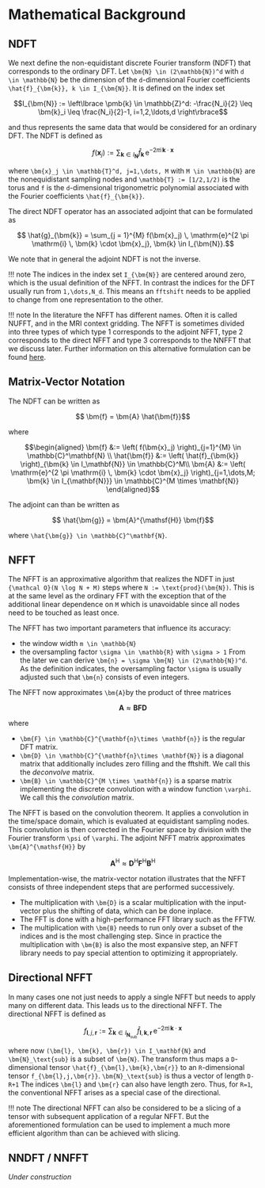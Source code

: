 
# Mathematical Background

## NDFT

We next define the non-equidistant discrete Fourier transform (NDFT) that corresponds to the ordinary DFT. Let ``\bm{N} \in (2\mathbb{N})^d`` with ``d \in \mathbb{N}`` be the dimension of the ``d``-dimensional Fourier coefficients ``\hat{f}_{\bm{k}}, k \in I_{\bm{N}}``. It is defined on the index set
```math
I_{\bm{N}} := \left\lbrace \pmb{k} \in \mathbb{Z}^d: -\frac{N_i}{2} \leq \bm{k}_i \leq \frac{N_i}{2}-1, i=1,2,\ldots,d \right\rbrace
```
and thus represents the same data that would be considered for an ordinary DFT. The NDFT is  defined as
```math
  	f(\bm{x}_j) := \sum_{ \bm{k} \in I_{\bm{N}}} \hat{f}_{\bm{k}} \, \mathrm{e}^{-2\pi\mathrm{i}\,\bm{k}\cdot\bm{x}}
```
where ``\bm{x}_j \in \mathbb{T}^d, j=1,\dots, M`` with ``M \in \mathbb{N}`` are the nonequidistant sampling nodes and ``\mathbb{T} := [1/2,1/2)`` is the torus and ``f`` is the ``d``-dimensional trigonometric polynomial associated with the Fourier coefficients ``\hat{f}_{\bm{k}}``.

The direct NDFT operator has an associated adjoint that can be formulated as
```math
	\hat{g}_{\bm{k}} = \sum_{j = 1}^{M} f(\bm{x}_j) \, \mathrm{e}^{2 \pi \mathrm{i} \, \bm{k} \cdot \bm{x}_j}, \bm{k} \in I_{\bm{N}}.
```
We note that in general the adjoint NDFT is not the inverse.

!!! note
    The indices in the index set ``I_{\bm{N}}`` are centered around zero, which is the usual definition of the NFFT. In contrast the indices for the DFT usually run from ``1,\dots,N_d``. This means an `fftshift` needs to be applied to change from one representation to the other.

!!! note
    In the literature the NFFT has different names. Often it is called NUFFT, and in the MRI context gridding. The NFFT is sometimes divided into three types of which type 1 corresponds to the adjoint NFFT, type 2 corresponds to the direct NFFT and type 3 corresponds to the NNFFT that we discuss later. Further information on this alternative formulation can be found [here](https://finufft.readthedocs.io/en/latest/math.html). 

## Matrix-Vector Notation

The NDFT can be written as
```math
 \bm{f} = \bm{A} \hat{\bm{f}}
```
where
```math
\begin{aligned}
 \bm{f} &:= \left( f(\bm{x}_j) \right)_{j=1}^{M} \in \mathbb{C}^\mathbf{N} \\
 \hat{\bm{f}} &:= \left( \hat{f}_{\bm{k}} \right)_{\bm{k} \in I_\mathbf{N}} \in \mathbb{C}^M\\
  \bm{A} &:=  \left( \mathrm{e}^{2 \pi \mathrm{i} \, \bm{k} \cdot \bm{x}_j} \right)_{j=1,\dots,M; \bm{k} \in I_{\mathbf{N}}} \in \mathbb{C}^{M \times \mathbf{N}}
\end{aligned}
```
The adjoint can than be written as
```math
 \hat{\bm{g}} = \bm{A}^{\mathsf{H}}  \bm{f}
```
where ``\hat{\bm{g}} \in \mathbb{C}^\mathbf{N}``.


## NFFT

The NFFT is an approximative algorithm that realizes the NDFT in just ``{\mathcal O}(N \log N + M)`` steps where ``N := \text{prod}(\bm{N})``. This is at the same level as the ordinary FFT with the exception that of the additional linear dependence on ``M`` which is unavoidable since all nodes need to be touched as least once.

The NFFT has two important parameters that influence its accuracy:
* the window width ``m \in \mathbb{N}``
* the oversampling factor ``\sigma \in \mathbb{R}`` with ``\sigma > 1``
From the later we can derive ``\bm{n} = \sigma \bm{N} \in (2\mathbb{N})^d``. As the definition indicates, the oversampling factor ``\sigma`` is usually adjusted such that ``\bm{n}`` consists of even integers.

The NFFT now approximates ``\bm{A}``by the product of three matrices
```math
\bm{A} \approx \bm{B} \bm{F} \bm{D}
```
where 
* ``\bm{F} \in \mathbb{C}^{\mathbf{n}\times \mathbf{n}}`` is the regular DFT matrix.
* ``\bm{D} \in \mathbb{C}^{\mathbf{n}\times \mathbf{N}}`` is a diagonal matrix that additionally includes zero filling and the fftshift. We call this the *deconvolve* matrix.
* ``\bm{B} \in \mathbb{C}^{M \times \mathbf{n}}`` is a sparse matrix implementing the discrete convolution with a window function ``\varphi``. We call this the *convolution* matrix.

The NFFT is based on the convolution theorem. It applies a convolution in the time/space domain, which is evaluated at equidistant sampling nodes. This convolution is then corrected in the Fourier space by division with the Fourier transform ``\psi`` of ``\varphi``. The adjoint NFFT matrix approximates ``\bm{A}^{\mathsf{H}}`` by

```math
\bm{A}^{\mathsf{H}} \approx \bm{D}^{\mathsf{H}} \bm{F}^{\mathsf{H}}  \bm{B}^{\mathsf{H}} 
```

Implementation-wise, the matrix-vector notation illustrates that the NFFT consists of three independent steps that are performed successively. 
* The multiplication with ``\bm{D}`` is a scalar multiplication with the input-vector plus the shifting of data, which can be done inplace.
* The FFT is done with a high-performance FFT library such as the FFTW.
* The multiplication with ``\bm{B}`` needs to run only over a subset of the indices and is the most challenging step.
Since in practice the multiplication with ``\bm{B}`` is also the most expansive step, an NFFT library needs to pay special attention to optimizing it appropriately.

## Directional NFFT

In many cases one not just needs to apply a single NFFT but needs to apply many on different data. This leads us to the directional NFFT. The directional NFFT is defined as

```math
  	f_{\bm{l},j,\bm{r}} := \sum_{ \bm{k} \in I_{\bm{N}_\text{sub}}} \hat{f}_{\bm{l},\bm{k},\bm{r}} \, \mathrm{e}^{-2\pi\mathrm{i}\,\bm{k}\cdot\bm{x}}
```

where now ``(\bm{l}, \bm{k}, \bm{r}) \in I_\mathbf{N}`` and ``\bm{N}_\text{sub}`` is a subset of ``\bm{N}``. The transform thus maps a ``D``-dimensional tensor ``\hat{f}_{\bm{l},\bm{k},\bm{r}}`` to an ``R``-dimensional tensor ``f_{\bm{l},j,\bm{r}}``. ``\bm{N}_\text{sub}`` is thus a vector of length ``D-R+1`` The indices ``\bm{l}`` and ``\bm{r}`` can also have length zero. Thus, for ``R=1``, the conventional NFFT arises as a special case of the directional.

!!! note
    The directional NFFT can also be considered to be a slicing of a tensor with subsequent application of a regular NFFT. But the aforementioned formulation can be used to implement a much more efficient algorithm than can be achieved with slicing.

## NNDFT / NNFFT

*Under construction*